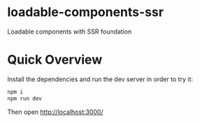 # loadable-components-ssr 

Loadable components with SSR foundation

# Quick Overview

Install the dependencies and run the dev server in order to try it:

```sh
npm i 
npm run dev
```

Then open [http://localhost:3000/](http://localhost:3000/)<br>
